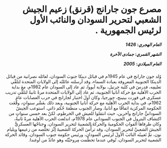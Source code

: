 <h1 dir="rtl">مصرع جون جارانج (قرنق) زعيم الجيش الشعبي لتحرير السودان والنائب الأول لرئيس الجمهورية .</h1>

<h5 dir="rtl">العام الهجري:  1426

الشهر القمري: جمادى الآخرة

العام الميلادي: 2005</h5>

<p dir="rtl">وُلد جون جارانج في عام 1945م في قبائل دينكا جنوبَ السودان، لعائله نصرانية من قبائل الدينكا الجنوبية المعروفة بعبادة السماء، وقد أرسلته عائلتُه إلى الولاياتِ المتحدة لتلقِّي تعليمِه، فدرسَ في كلية جرنيل، بولاية أيووا، ثم عاد إلى السودان عام 1982م، معَ بداية الحرب الأهلية معَ حركة أنانيا الجنوبية، ثم عاد إلى الولايات المتحدة مرةً ثانيةً لتلقِّي تدريب عسكري في فورت بينينج، جورجيا، وكان أولَ اختبار لجارانج في حرب العصابات عامَ 1962م، في بداية الحرب الأهلية مع حركة أنانيا الجنوبية، وبعد ذلك بعَشْر سنواتٍ، وقَّعَت الحكومة المركزية اتفاقًا مع أنانيا، وصار الجنوب منطقةَ حُكم ذاتي. استوعب الجيشُ السودانيُّ جارانج وآخرين، حيث انتقلوا للعيش في الخرطوم، لكنْ بعد خمس سنواتٍ من اكتشاف البترول في الجنوب السوداني عام 1978م، اندلعت الحرب الأهلية مرةً ثانيةً، وكان طرفاها القواتِ الحكوميةَ والحركةَ الشعبيةَ لتحرير السودان، وجناحُها العسكريُّ الجيشَ الشعبيَّ لتحرير السودان، وقد ترأَّسَ الحركةَ الشعبيةَ إثْرَ تخلُّصه من زعيمها ويليام نون، تمَّ تَعيينُه النائبَ الأولَ لرئيس السودان، ورئيس حكومة جنوب السودان، وقائد الحركة الشعبية لتحرير السودان، تُوفي عندما تحطَّمت مِروحيَّتُه وهو عائدٌ من أوغندا.</p></br>
